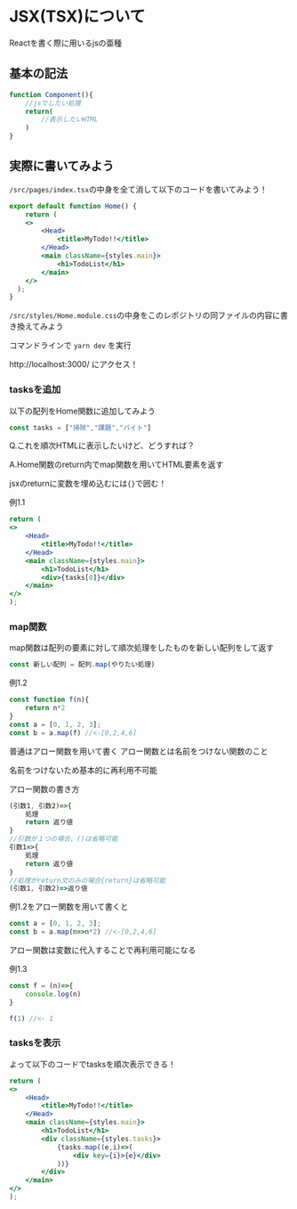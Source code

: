 # JSX(TSX)について
Reactを書く際に用いるjsの亜種

## 基本の記法
```jsx
function Component(){
    //jsでしたい処理
    return(
        //表示したいHTML
    )
}
```
## 実際に書いてみよう
```/src/pages/index.tsx```の中身を全て消して以下のコードを書いてみよう！

```jsx
export default function Home() {
    return (
    <>
        <Head>
            <title>MyTodo!!</title>
        </Head>
        <main className={styles.main}>
            <h1>TodoList</h1>
        </main>
    </>
  );
}
```

```/src/styles/Home.module.css```の中身をこのレポジトリの同ファイルの内容に書き換えてみよう

コマンドラインで
```yarn dev```
を実行

http://localhost:3000/
にアクセス！

### tasksを追加
以下の配列をHome関数に追加してみよう
```jsx
const tasks = ["掃除","課題","バイト"]
```
Q.これを順次HTMLに表示したいけど、どうすれば？

A.Home関数のreturn内でmap関数を用いてHTML要素を返す

jsxのreturnに変数を埋め込むには```{}```で囲む！

例1.1
```jsx
return (
<>
    <Head>
        <title>MyTodo!!</title>
    </Head>
    <main className={styles.main}>
        <h1>TodoList</h1>
        <div>{tasks[0]}</div>
    </main>
</>
);
```
### map関数
map関数は配列の要素に対して順次処理をしたものを新しい配列をして返す

```js
const 新しい配列 = 配列.map(やりたい処理)
```
例1.2
```js
const function f(n){
    return n*2
}
const a = [0, 1, 2, 3];
const b = a.map(f) //<-[0,2,4,6]
```

普通はアロー関数を用いて書く
アロー関数とは名前をつけない関数のこと

名前をつけないため基本的に再利用不可能

アロー関数の書き方
```js
(引数1, 引数2)=>{
    処理
    return 返り値
}
//引数が１つの場合、()は省略可能
引数1=>{
    処理
    return 返り値
}
//処理がreturn文のみの場合{return}は省略可能
(引数1, 引数2)=>返り値
```

例1.2をアロー関数を用いて書くと

```js
const a = [0, 1, 2, 3];
const b = a.map(n=>n*2) //<-[0,2,4,6]
```
アロー関数は変数に代入することで再利用可能になる

例1.3
```js
const f = (n)=>{
    console.log(n)
}

f(1) //<- 1
```

### tasksを表示
よって以下のコードでtasksを順次表示できる！
```jsx
return (
<>
    <Head>
        <title>MyTodo!!</title>
    </Head>
    <main className={styles.main}>
        <h1>TodoList</h1>
        <div className={styles.tasks}>
            {tasks.map((e,i)=>(
                <div key={i}>{e}</div>
            ))}
        </div>
    </main>
</>
);
```
